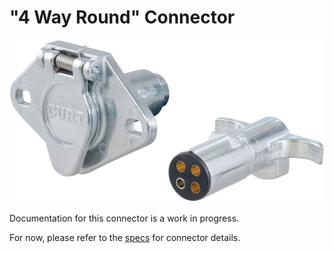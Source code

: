 # "4 Way Round" Connector
![Connector](image.jpg)

Documentation for this connector is a work in progress.

For now, please refer to the [specs](specs.yaml) for connector details.
